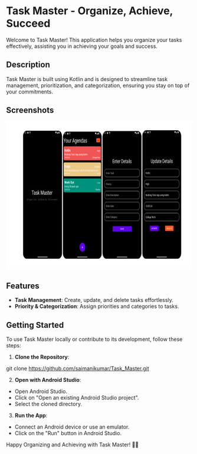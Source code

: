 # Task Master - Organize, Achieve, Succeed

Welcome to Task Master! This application helps you organize your tasks effectively, assisting you in achieving your goals and success.

## Description

Task Master is built using Kotlin and is designed to streamline task management, prioritization, and categorization, ensuring you stay on top of your commitments.

## Screenshots

<img src="/task_master_screenshots/task_master_all.png" height="400px"/>


## Features

- **Task Management**: Create, update, and delete tasks effortlessly.
- **Priority & Categorization**: Assign priorities and categories to tasks.

## Getting Started

To use Task Master locally or contribute to its development, follow these steps:

1. **Clone the Repository**:

git clone https://github.com/saimanikumar/Task_Master.git

2. **Open with Android Studio**:
- Open Android Studio.
- Click on "Open an existing Android Studio project".
- Select the cloned directory.

3. **Run the App**:
- Connect an Android device or use an emulator.
- Click on the "Run" button in Android Studio.



Happy Organizing and Achieving with Task Master! 🚀✨
